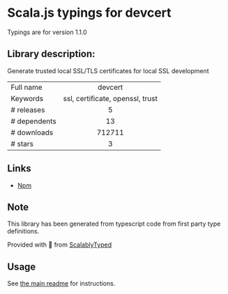 
# Scala.js typings for devcert

Typings are for version 1.1.0

## Library description:
Generate trusted local SSL/TLS certificates for local SSL development

|                    |                 |
| ------------------ | :-------------: |
| Full name          | devcert |
| Keywords           | ssl, certificate, openssl, trust |
| # releases         | 5 |
| # dependents       | 13 |
| # downloads        | 712711 |
| # stars            | 3 |

## Links
- [Npm](https://www.npmjs.com/package/devcert)
    


## Note
This library has been generated from typescript code from first party type definitions.

Provided with :purple_heart: from [ScalablyTyped](https://github.com/oyvindberg/ScalablyTyped)

## Usage
See [the main readme](../../readme.md) for instructions.


